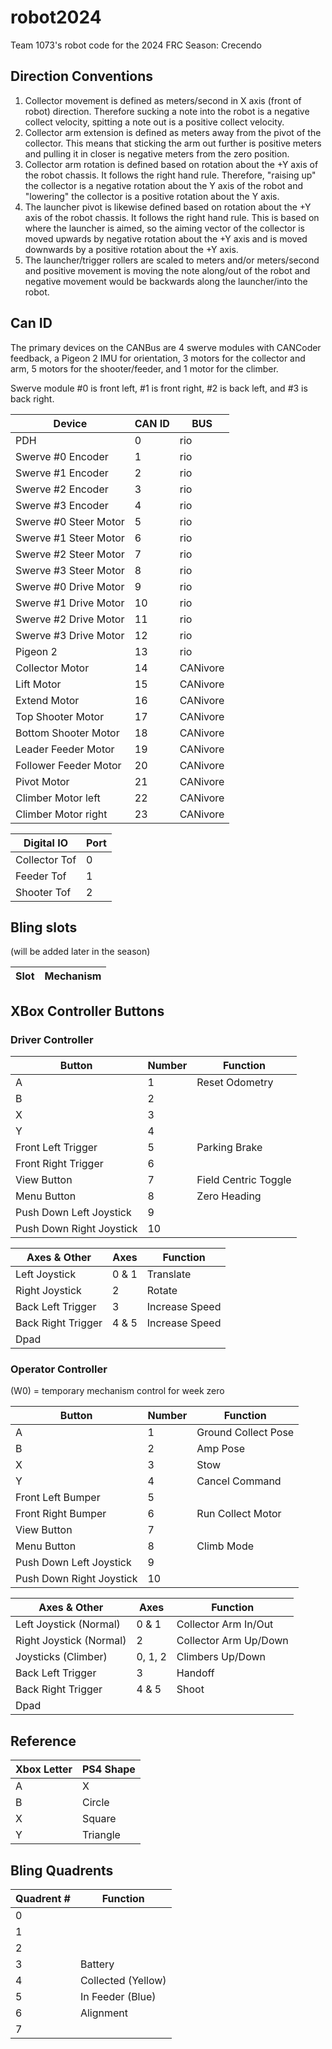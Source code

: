 # robot2024

Team 1073's robot code for the 2024 FRC Season: Crecendo

## Direction Conventions

1. Collector movement is defined as meters/second in X axis (front of robot) direction. Therefore sucking a note into the robot is a negative collect velocity, spitting a note out is a positive collect velocity.
2. Collector arm extension is defined as meters away from the pivot of the collector. This means that sticking the arm out further is positive meters and pulling it in closer is negative meters from the zero position.
3. Collector arm rotation is defined based on rotation about the +Y axis of the robot chassis. It follows the right hand rule. Therefore, "raising up" the collector is a negative rotation about the Y axis of the robot and "lowering" the collector is a positive rotation about the Y axis.
4. The launcher pivot is likewise defined based on rotation about the +Y axis of the robot chassis. It follows the right hand rule. This is based on where the launcher is aimed, so the aiming vector of the collector is moved upwards by negative rotation about the +Y axis and is moved downwards by a positive rotation about the +Y axis. 
5. The launcher/trigger rollers are scaled to meters and/or meters/second and positive movement is moving the note along/out of the robot and negative movement would be backwards along the launcher/into the robot.

## Can ID

The primary devices on the CANBus are 4 swerve modules with CANCoder feedback, a Pigeon 2 IMU for orientation, 3 motors for the collector and arm, 5 motors for the shooter/feeder, and 1 motor for the climber.

Swerve module #0 is front left, #1 is front right, #2 is back left, and #3 is back right.

| Device                | CAN ID |   BUS    |
| --------------------- | ------ | -------- |
| PDH                   |   0    |   rio    |
| Swerve #0 Encoder     |   1    |   rio    |
| Swerve #1 Encoder     |   2    |   rio    |
| Swerve #2 Encoder     |   3    |   rio    |
| Swerve #3 Encoder     |   4    |   rio    |
| Swerve #0 Steer Motor |   5    |   rio    |
| Swerve #1 Steer Motor |   6    |   rio    |
| Swerve #2 Steer Motor |   7    |   rio    |
| Swerve #3 Steer Motor |   8    |   rio    |
| Swerve #0 Drive Motor |   9    |   rio    |
| Swerve #1 Drive Motor |  10    |   rio    |
| Swerve #2 Drive Motor |  11    |   rio    |
| Swerve #3 Drive Motor |  12    |   rio    |
| Pigeon 2              |  13    |   rio    |
| Collector Motor       |  14    | CANivore |
| Lift Motor            |  15    | CANivore |
| Extend Motor          |  16    | CANivore |
| Top Shooter Motor     |  17    | CANivore |
| Bottom Shooter Motor  |  18    | CANivore |
| Leader Feeder Motor   |  19    | CANivore |
| Follower Feeder Motor |  20    | CANivore |
| Pivot Motor           |  21    | CANivore |
| Climber Motor left    |  22    | CANivore |
| Climber Motor right   |  23    | CANivore |

| Digital IO            | Port   |
| --------------------- | ------ |
| Collector Tof         |   0    |
| Feeder Tof            |   1    |
| Shooter Tof           |   2    |



## Bling slots
(will be added later in the season)

| Slot | Mechanism |
| ---- | --------- |

## XBox Controller Buttons

### Driver Controller

| Button                   | Number | Function                   |
| ------------------------ | ------ | -------------------------- |
| A                        | 1      | Reset Odometry             |
| B                        | 2      |                            |
| X                        | 3      |                            |
| Y                        | 4      |                            |
| Front Left Trigger       | 5      | Parking Brake              |
| Front Right Trigger      | 6      |                            |
| View Button              | 7      | Field Centric Toggle       |
| Menu Button              | 8      | Zero Heading               |
| Push Down Left Joystick  | 9      |                            |
| Push Down Right Joystick | 10     |                            |

| Axes & Other             | Axes   | Function                   |
| ------------------------ | ------ | -------------------------- |
| Left Joystick            | 0 & 1  | Translate                  |
| Right Joystick           | 2      | Rotate                     |
| Back Left Trigger        | 3      | Increase Speed             |
| Back Right Trigger       | 4 & 5  | Increase Speed             |
| Dpad                     |        |                            |

### Operator Controller

(W0) = temporary mechanism control for week zero

|          Button          | Number | Function                   |
| ------------------------ | ------ | -------------------------- |
| A                        | 1      |  Ground Collect Pose       |
| B                        | 2      |  Amp Pose                  |
| X                        | 3      |  Stow                      |
| Y                        | 4      |  Cancel Command            |
| Front Left Bumper        | 5      |                            |
| Front Right Bumper       | 6      |  Run Collect Motor         |
| View Button              | 7      |                            |
| Menu Button              | 8      |  Climb Mode                |
| Push Down Left Joystick  | 9      |                            |
| Push Down Right Joystick | 10     |                            |

| Axes & Other             | Axes   | Function                   |
| ------------------------ | ------ | -------------------------- |
| Left Joystick (Normal)   | 0 & 1  |  Collector Arm In/Out      |
| Right Joystick (Normal)  | 2      |  Collector Arm Up/Down     |
| Joysticks (Climber)      | 0, 1, 2|  Climbers Up/Down          |
| Back Left Trigger        | 3      |  Handoff                   |
| Back Right Trigger       | 4 & 5  |  Shoot                     |
| Dpad                     |        |                            |

## Reference

| Xbox Letter | PS4 Shape    |
| ----------- | ------------ |
| A           | X            |
| B           | Circle       |
| X           | Square       |
| Y           | Triangle     |

## Bling Quadrents
|   Quadrent #   |            Function               |
|----------------|-----------------------------------|
|0               |                                   |
|1               |                                   |
|2               |                                   |
|3               | Battery                           |
|4               | Collected (Yellow)                |
|5               | In Feeder (Blue)                  |
|6               | Alignment                         |
|7               |                                   |
